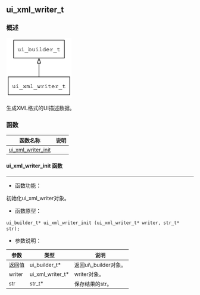 ## ui\_xml\_writer\_t
### 概述
![image](images/ui_xml_writer_t_0.png)

 
 生成XML格式的UI描述数据。


### 函数
<p id="ui_xml_writer_t_methods">

| 函数名称 | 说明 | 
| -------- | ------------ | 
| <a href="#ui_xml_writer_t_ui_xml_writer_init">ui\_xml\_writer\_init</a> |  |
#### ui\_xml\_writer\_init 函数
-----------------------

* 函数功能：

> <p id="ui_xml_writer_t_ui_xml_writer_init">
 初始化ui\_xml\_writer对象。





* 函数原型：

```
ui_builder_t* ui_xml_writer_init (ui_xml_writer_t* writer, str_t* str);
```

* 参数说明：

| 参数 | 类型 | 说明 |
| -------- | ----- | --------- |
| 返回值 | ui\_builder\_t* | 返回ui\\_builder对象。 |
| writer | ui\_xml\_writer\_t* | writer对象。 |
| str | str\_t* | 保存结果的str。 |
